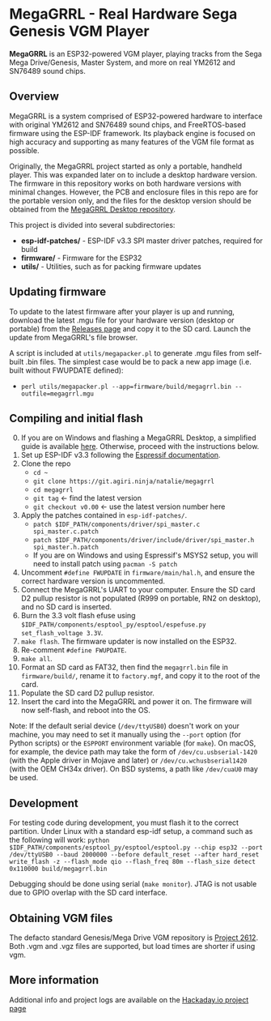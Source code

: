 MegaGRRL - Real Hardware Sega Genesis VGM Player
========
**MegaGRRL** is an ESP32-powered VGM player, playing tracks from the Sega Mega Drive/Genesis, Master System, and more on real YM2612 and SN76489 sound chips.

## Overview
MegaGRRL is a system comprised of ESP32-powered hardware to interface with original YM2612 and SN76489 sound chips, and FreeRTOS-based firmware using the ESP-IDF framework. Its playback engine is focused on high accuracy and supporting as many features of the VGM file format as possible.

Originally, the MegaGRRL project started as only a portable, handheld player. This was expanded later on to include a desktop hardware version. The firmware in this repository works on both hardware versions with minimal changes. However, the PCB and enclosure files in this repo are for the portable version only, and the files for the desktop version should be obtained from the [MegaGRRL Desktop repository](https://git.agiri.ninja/natalie/MegaGRRL_Desktop).

This project is divided into several subdirectories:
  * **esp-idf-patches/** - ESP-IDF v3.3 SPI master driver patches, required for build
  * **firmware/** - Firmware for the ESP32
  * **utils/** - Utilities, such as for packing firmware updates

## Updating firmware
To update to the latest firmware after your player is up and running, download the latest .mgu file for your hardware version (desktop or portable) from the [Releases page](https://git.agiri.ninja/natalie/megagrrl/-/releases) and copy it to the SD card. Launch the update from MegaGRRL's file browser.

A script is included at `utils/megapacker.pl` to generate .mgu files from self-built .bin files. The simplest case would be to pack a new app image (i.e. built without FWUPDATE defined):

   - `perl utils/megapacker.pl --app=firmware/build/megagrrl.bin --outfile=megagrrl.mgu`

## Compiling and initial flash
0. If you are on Windows and flashing a MegaGRRL Desktop, a simplified guide is available [here](https://git.agiri.ninja/snippets/3). Otherwise, proceed with the instructions below.
1. Set up ESP-IDF v3.3 following the [Espressif documentation](https://docs.espressif.com/projects/esp-idf/en/v3.3/get-started/index.html).
2. Clone the repo
   - `cd ~`
   - `git clone https://git.agiri.ninja/natalie/megagrrl`
   - `cd megagrrl`
   - `git tag` <- find the latest version
   - `git checkout v0.00` <- use the latest version number here
3. Apply the patches contained in `esp-idf-patches/`.
   - `patch $IDF_PATH/components/driver/spi_master.c spi_master.c.patch`
   - `patch $IDF_PATH/components/driver/include/driver/spi_master.h spi_master.h.patch`
   - If you are on Windows and using Espressif's MSYS2 setup, you will need to install patch using `pacman -S patch`
4. Uncomment `#define FWUPDATE` in `firmware/main/hal.h`, and ensure the correct hardware version is uncommented.
5. Connect the MegaGRRL's UART to your computer. Ensure the SD card D2 pullup resistor is not populated (R999 on portable, RN2 on desktop), and no SD card is inserted.
6. Burn the 3.3 volt flash efuse using `$IDF_PATH/components/esptool_py/esptool/espefuse.py set_flash_voltage 3.3V`.
7. `make flash`. The firmware updater is now installed on the ESP32.
8. Re-comment `#define FWUPDATE`.
9. `make all`.
10. Format an SD card as FAT32, then find the `megagrrl.bin` file in `firmware/build/`, rename it to `factory.mgf`, and copy it to the root of the card.
11. Populate the SD card D2 pullup resistor.
12. Insert the card into the MegaGRRL and power it on. The firmware will now self-flash, and reboot into the OS.

Note: If the default serial device (`/dev/ttyUSB0`) doesn't work on your machine, you may need to set it manually using the `--port` option (for Python scripts) or the `ESPPORT` environment variable (for `make`). On macOS, for example, the device path may take the form of `/dev/cu.usbserial-1420` (with the Apple driver in Mojave and later) or `/dev/cu.wchusbserial1420` (with the OEM CH34x driver). On BSD systems, a path like `/dev/cuaU0` may be used.

## Development
For testing code during development, you must flash it to the correct partition. Under Linux with a standard esp-idf setup, a command such as the following will work:
`python $IDF_PATH/components/esptool_py/esptool/esptool.py --chip esp32 --port /dev/ttyUSB0 --baud 2000000 --before default_reset --after hard_reset write_flash -z --flash_mode qio --flash_freq 80m --flash_size detect 0x110000 build/megagrrl.bin`

Debugging should be done using serial (`make monitor`). JTAG is not usable due to GPIO overlap with the SD card interface.

## Obtaining VGM files
The defacto standard Genesis/Mega Drive VGM repository is [Project 2612](https://project2612.org/). Both .vgm and .vgz files are supported, but load times are shorter if using vgm.

## More information
Additional info and project logs are available on the [Hackaday.io project page](https://hackaday.io/project/161741-megagrrl-portable-ym2612-vgm-player)
